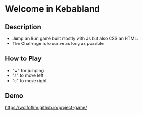 # Welcome in Kebabland

## Description 

- Jump an Run game built mostly with Js but also CSS an HTML.
- The Challenge is to surive as long as possible 

## How to Play

- "w" for jumping
- "a" to move left 
- "d" to move right 

## Demo 

https://wolfofhm.github.io/project-game/

